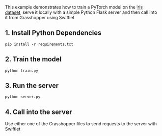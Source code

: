 This example demonstrates how to train a PyTorch model on the [Iris dataset](https://archive.ics.uci.edu/ml/datasets/iris), serve it locally with a simple Python Flask server and then call into it from Grasshopper using Swiftlet

## 1. Install Python Dependencies
```pip install -r requirements.txt```

## 2. Train the model
```python train.py```

## 3. Run the server
```python server.py```

## 4. Call into the server
Use either one of the Grasshopper files to send requests to the server with Swiftlet
